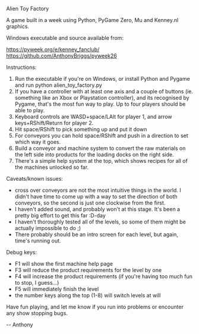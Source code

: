 
Alien Toy Factory

A game built in a week using Python, PyGame Zero, Mu and Kenney.nl graphics.

Windows executable and source available from:

https://pyweek.org/e/kenney_fanclub/
https://github.com/AnthonyBriggs/pyweek26


Instructions:

 1. Run the executable if you're on Windows, or install Python and Pygame and run python alien_toy_factory.py 
 2. If you have a controller with at least one axis and a couple of buttons (ie. something like an Xbox or Playstation controller), and its recognised by Pygame, that's the most fun way to play. Up to four players should be able to play. 
 3. Keyboard controls are WASD+space/LAlt for player 1, and arrow keys+RShift/Return for player 2.
 4. Hit space/RShift to pick something up and put it down
 5. For conveyors you can hold space/RShift and push in a direction to set which way it goes. 
 6. Build a conveyor and machine system to convert the raw materials on the left side into products for the loading docks on the right side. 
 7. There's a simple help system at the top, which shows recipes for all of the machines unlocked so far. 

Caveats/known issues: 

 - cross over conveyors are not the most intuitive things in the world. I didn't have time to come up with a way to set the direction of both conveyors, so the second is just one clockwise from the first.
 - I haven't added sound, and probably won't at this stage. It's been a pretty big effort to get this far :D-day
 - I haven't thoroughly tested all of the levels, so some of them might be actually impossible to do ;)
 - There probably should be an intro screen for each level, but again, time's running out.

Debug keys:

 - F1 will show the first machine help page
 - F3 will reduce the product requirements for the level by one
 - F4 will increase the product requirements (if you're having too much fun to stop, I guess...)
 - F5 will immediately finish the level
 - the number keys along the top (1-8) will switch levels at will

Have fun playing, and let me know if you run into problems or encounter any show stopping bugs.

-- Anthony
